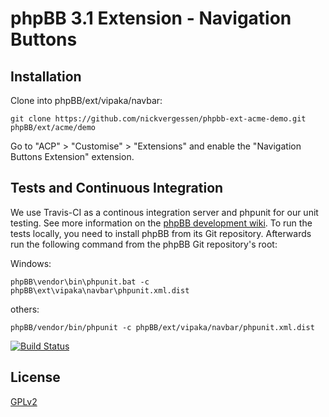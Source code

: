 # phpBB 3.1 Extension - Navigation Buttons

## Installation

Clone into phpBB/ext/vipaka/navbar:

    git clone https://github.com/nickvergessen/phpbb-ext-acme-demo.git phpBB/ext/acme/demo

Go to "ACP" > "Customise" > "Extensions" and enable the "Navigation Buttons Extension" extension.

## Tests and Continuous Integration

We use Travis-CI as a continous integration server and phpunit for our unit testing. See more information on the [phpBB development wiki](https://wiki.phpbb.com/Unit_Tests).
To run the tests locally, you need to install phpBB from its Git repository. Afterwards run the following command from the phpBB Git repository's root:

Windows:

    phpBB\vendor\bin\phpunit.bat -c phpBB\ext\vipaka\navbar\phpunit.xml.dist

others:

    phpBB/vendor/bin/phpunit -c phpBB/ext/vipaka/navbar/phpunit.xml.dist

[![Build Status](https://travis-ci.org/nickvergessen/phpbb-ext-acme-demo.png?branch=master)](https://travis-ci.org/nickvergessen/phpbb-ext-acme-demo)

## License

[GPLv2](license.txt)
